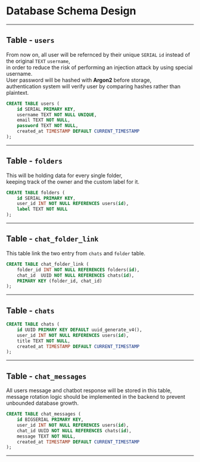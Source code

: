 # Database Schema Design

---

## Table - `users`
 
From now on, all user will be refernced by their unique `SERIAL` `id` instead of the original `TEXT` `username`,  
in order to reduce the risk of performing an injection attack by using special username.  
User password will be hashed with **Argon2** before storage,  
authentication system will verify user by comparing hashes rather than plaintext.  

```sql
CREATE TABLE users (
    id SERIAL PRIMARY KEY,
    username TEXT NOT NULL UNIQUE,
    email TEXT NOT NULL,
    password TEXT NOT NULL,
    created_at TIMESTAMP DEFAULT CURRENT_TIMESTAMP
);
```

---

## Table - `folders`

This will be holding data for every single folder,  
keeping track of the owner and the custom label for it.  

```sql
CREATE TABLE folders (
    id SERIAL PRIMARY KEY,
    user_id INT NOT NULL REFERENCES users(id),
    label TEXT NOT NULL
);
```

---

## Table - `chat_folder_link`

This table link the two entry from `chats` and `folder` table.

```sql
CREATE TABLE chat_folder_link (
    folder_id INT NOT NULL REFERENCES folders(id),
    chat_id  UUID NOT NULL REFERENCES chats(id),
    PRIMARY KEY (folder_id, chat_id)
);
```

---

## Table - `chats`

```sql
CREATE TABLE chats (
    id UUID PRIMARY KEY DEFAULT uuid_generate_v4(),
    user_id INT NOT NULL REFERENCES users(id),
    title TEXT NOT NULL,
    created_at TIMESTAMP DEFAULT CURRENT_TIMESTAMP
);
```

---

## Table - `chat_messages`

All users message and chatbot response will be stored in this table,  
message rotation logic should be implemented in the backend to prevent unbounded database growth.

```sql
CREATE TABLE chat_messages (
    id BIGSERIAL PRIMARY KEY,
    user_id INT NOT NULL REFERENCES users(id),
    chat_id UUID NOT NULL REFERENCES chats(id),
    message TEXT NOT NULL,
    created_at TIMESTAMP DEFAULT CURRENT_TIMESTAMP
);
```

---
